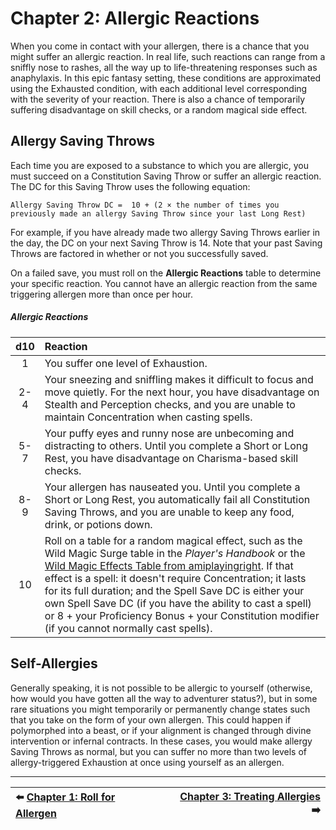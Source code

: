 # Chapter 2: Allergic Reactions

When you come in contact with your allergen, there is a chance that you might suffer an allergic reaction. In real life, such reactions can range from a sniffly nose to rashes, all the way up to life-threatening responses such as anaphylaxis. In this epic fantasy setting, these conditions are approximated using the Exhausted condition, with each additional level corresponding with the severity of your reaction. There is also a chance of temporarily suffering disadvantage on skill checks, or a random magical side effect.

## Allergy Saving Throws

Each time you are exposed to a substance to which you are allergic, you must succeed on a Constitution Saving Throw or suffer an allergic reaction. The DC for this Saving Throw uses the following equation:

    Allergy Saving Throw DC =  10 + (2 × the number of times you previously made an allergy Saving Throw since your last Long Rest)

For example, if you have already made two allergy Saving Throws earlier in the day, the DC on your next Saving Throw is 14. Note that your past Saving Throws are factored in whether or not you successfully saved.

On a failed save, you must roll on the **Allergic Reactions** table to determine your specific reaction. You cannot have an allergic reaction from the same triggering allergen more than once per hour.

##### Allergic Reactions

| d10  | Reaction |
|:----:|:-|
| 1    | You suffer one level of Exhaustion. |
| 2-4  | Your sneezing and sniffling makes it difficult to focus and move quietly. For the next hour, you have disadvantage on Stealth and Perception checks, and you are unable to maintain Concentration when casting spells. |
| 5-7  | Your puffy eyes and runny nose are unbecoming and distracting to others. Until you complete a Short or Long Rest, you have disadvantage on Charisma-based skill checks. |
| 8-9  | Your allergen has nauseated you. Until you complete a Short or Long Rest, you automatically fail all Constitution Saving Throws, and you are unable to keep any food, drink, or potions down. |
|  10  | Roll on a table for a random magical effect, such as the Wild Magic Surge table in the _Player's Handbook_ or the [Wild Magic Effects Table from amiplayingright](https://at.tumblr.com/amiplayingright/wild-magic-effects-the-homebrewery/nhe9h81pfz18). If that effect is a spell: it doesn't require Concentration; it lasts for its full duration; and the Spell Save DC is either your own Spell Save DC (if you have the ability to cast a spell) or 8 + your Proficiency Bonus + your Constitution modifier (if you cannot normally cast spells).

## Self-Allergies

Generally speaking, it is not possible to be allergic to yourself (otherwise, how would you have gotten all the way to adventurer status?), but in some rare situations you might temporarily or permanently change states such that you take on the form of your own allergen. This could happen if polymorphed into a beast, or if your alignment is changed through divine intervention or infernal contracts. In these cases, you would make allergy Saving Throws as normal, but you can suffer no more than two levels of allergy-triggered Exhaustion at once using yourself as an allergen.

---

| ⬅️ [Chapter 1: Roll for Allergen](ch-1-roll-for-allergen.md) | [Chapter 3: Treating Allergies](ch-3-treating-allergies.md) ➡️ |
|:-|-:|
